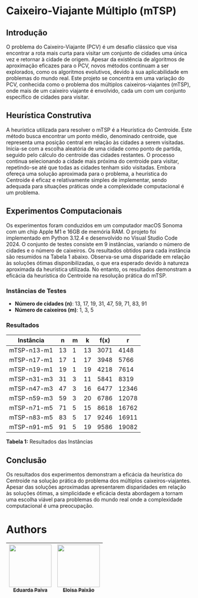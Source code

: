 # Caixeiro-Viajante Múltiplo (mTSP)

## Introdução
O problema do Caixeiro-Viajante (PCV) é um desafio clássico que visa encontrar a rota mais curta para visitar um conjunto de cidades uma única vez e retornar à cidade de origem. Apesar da existência de algoritmos de aproximação eficazes para o PCV, novos métodos continuam a ser explorados, como os algoritmos evolutivos, devido à sua aplicabilidade em problemas do mundo real. Este projeto se concentra em uma variação do PCV, conhecida como o problema dos múltiplos caixeiros-viajantes (mTSP), onde mais de um caixeiro viajante é envolvido, cada um com um conjunto específico de cidades para visitar.

## Heurística Construtiva
A heurística utilizada para resolver o mTSP é a Heurística do Centroide. Este método busca encontrar um ponto médio, denominado centroide, que representa uma posição central em relação às cidades a serem visitadas. Inicia-se com a escolha aleatória de uma cidade como ponto de partida, seguido pelo cálculo do centroide das cidades restantes. O processo continua selecionando a cidade mais próxima do centroide para visitar, repetindo-se até que todas as cidades tenham sido visitadas. Embora ofereça uma solução aproximada para o problema, a heurística do Centroide é eficaz e relativamente simples de implementar, sendo adequada para situações práticas onde a complexidade computacional é um problema.

## Experimentos Computacionais
Os experimentos foram conduzidos em um computador macOS Sonoma com um chip Apple M1 e 16GB de memória RAM. O projeto foi implementado em Python 3.12.4 e desenvolvido no Visual Studio Code 2024. O conjunto de testes consiste em 9 instâncias, variando o número de cidades e o número de caixeiros. Os resultados obtidos para cada instância são resumidos na Tabela 1 abaixo. Observa-se uma disparidade em relação às soluções ótimas disponibilizadas, o que era esperado devido à natureza aproximada da heurística utilizada. No entanto, os resultados demonstram a eficácia da heurística do Centroide na resolução prática do mTSP.

### Instâncias de Testes
- **Número de cidades (n)**: 13, 17, 19, 31, 47, 59, 71, 83, 91
- **Número de caixeiros (m)**: 1, 3, 5

### Resultados
| Instância      | n   | m   | k  | f(x) | r    |
|----------------|-----|-----|----|------|------|
| mTSP-n13-m1    | 13  | 1   | 13 | 3071 | 4148 |
| mTSP-n17-m1    | 17  | 1   | 17 | 3948 | 5766 |
| mTSP-n19-m1    | 19  | 1   | 19 | 4218 | 7614 |
| mTSP-n31-m3    | 31  | 3   | 11 | 5841 | 8319 |
| mTSP-n47-m3    | 47  | 3   | 16 | 6477 | 12346|
| mTSP-n59-m3    | 59  | 3   | 20 | 6786 | 12078|
| mTSP-n71-m5    | 71  | 5   | 15 | 8618 | 16762|
| mTSP-n83-m5    | 83  | 5   | 17 | 9246 | 16911|
| mTSP-n91-m5    | 91  | 5   | 19 | 9586 | 19082|

**Tabela 1:** Resultados das Instâncias

## Conclusão
Os resultados dos experimentos demonstram a eficácia da heurística do Centroide na solução prática do problema dos múltiplos caixeiros-viajantes. Apesar das soluções aproximadas apresentarem disparidades em relação às soluções ótimas, a simplicidade e eficácia desta abordagem a tornam uma escolha viável para problemas do mundo real onde a complexidade computacional é uma preocupação.

# Authors

| [<img loading="lazy" src="https://avatars.githubusercontent.com/u/114159027?v=4" width=115><br><sub>Eduarda Paiva</sub>](https://github.com/PaivaEduarda) | [<img loading="lazy" src="https://avatars.githubusercontent.com/u/114162946?v=4" width=115><br><sub>Eloisa Paixão</sub>](https://github.com/eloisapaixao) | 
| :---: | :---: |

